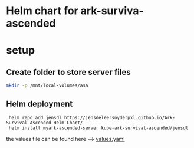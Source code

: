 # Helm chart for ark-surviva-ascended

# setup

## Create folder to store server files
``` bash
mkdir -p /mnt/local-volumes/asa
```
## Helm deployment
```
 helm repo add jensdl https://jensdeleersnyderpxl.github.io/Ark-Survival-Ascended-Helm-Chart/
 helm install myark-ascended-server kube-ark-survival-ascended/jensdl
```
the values file can be found here --> [values.yaml](https://github.com/JensDeLeersnyderPXL/Ark-Survival-Ascended-Helm-Chart/blob/main/charts/kube-ark-survival-ascended/values.yaml)